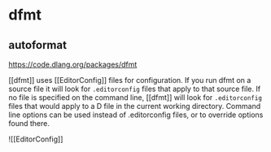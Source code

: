 # dfmt
## autoformat

https://code.dlang.org/packages/dfmt

[[dfmt]] uses [[EditorConfig]] files for configuration. If you run dfmt on a source file it will look for `.editorconfig` files that apply to that source file. If no file is specified on the command line, [[dfmt]] will look for `.editorconfig` files that would apply to a D file in the current working directory. Command line options can be used instead of .editorconfig files, or to override options found there.

![[EditorConfig]]
